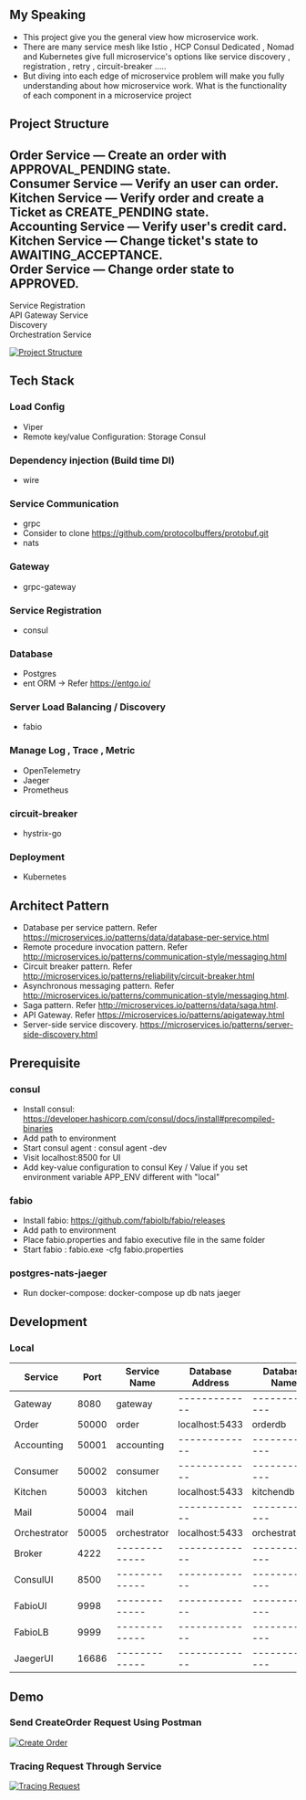 ## My Speaking
- This project give you the general view how microservice work.
- There are many service mesh like Istio , HCP Consul Dedicated , Nomad and Kubernetes give full microservice's options like service discovery , registration , retry , circuit-breaker .....
- But diving into each edge of microservice problem will make you fully understanding about how microservice work. What is the functionality of each component in a microservice project

## Project Structure
Order Service — Create an order with APPROVAL_PENDING state. \
Consumer Service — Verify an user can order. \
Kitchen Service — Verify order and create a Ticket as CREATE_PENDING state.\
Accounting Service — Verify user's credit card.\
Kitchen Service — Change ticket's state to AWAITING_ACCEPTANCE.\
Order Service — Change order state to APPROVED.
------------------
Service Registration\
API Gateway Service  \
Discovery \
Orchestration Service

[![Project Structure](./docs/img_3.png)](./docs/img_3.png)

## Tech Stack
### Load Config
  + Viper
  + Remote key/value Configuration:  Storage Consul
### Dependency injection (Build time DI)
  + wire
### Service Communication
  + grpc 
  + Consider to clone https://github.com/protocolbuffers/protobuf.git
  + nats
### Gateway
  + grpc-gateway
### Service Registration
  + consul
### Database
  + Postgres
  + ent ORM -> Refer https://entgo.io/
### Server Load Balancing / Discovery
  + fabio
### Manage Log , Trace , Metric
  + OpenTelemetry
  + Jaeger
  + Prometheus
### circuit-breaker
  + hystrix-go
### Deployment
  + Kubernetes

## Architect Pattern
- Database per service pattern. Refer https://microservices.io/patterns/data/database-per-service.html
- Remote procedure invocation pattern. Refer http://microservices.io/patterns/communication-style/messaging.html
- Circuit breaker pattern. Refer http://microservices.io/patterns/reliability/circuit-breaker.html
- Asynchronous messaging pattern. Refer http://microservices.io/patterns/communication-style/messaging.html.
- Saga pattern. Refer http://microservices.io/patterns/data/saga.html.
- API Gateway. Refer https://microservices.io/patterns/apigateway.html
- Server-side service discovery. https://microservices.io/patterns/server-side-discovery.html

## Prerequisite
### consul
   + Install consul: https://developer.hashicorp.com/consul/docs/install#precompiled-binaries
   + Add path to environment
   + Start consul agent : consul agent -dev
   + Visit localhost:8500 for UI
   + Add key-value configuration to consul Key / Value if you set environment variable APP_ENV different with "local"
### fabio
   + Install fabio: https://github.com/fabiolb/fabio/releases
   + Add path to environment
   + Place fabio.properties and fabio executive file in the same folder
   + Start fabio : fabio.exe -cfg fabio.properties
### postgres-nats-jaeger
   + Run docker-compose: docker-compose up db nats jaeger

## Development
### Local
| **Service**  | **Port** | **Service Name** | **Database Address** | **Database Name** | **Database UserName/Password**   |
|--------------|----------|------------------|----------------------|-------------------|----------------------------------|
| Gateway      | 8080     | gateway          | -------------        | -------------     | -------------                    |
| Order        | 50000    | order            | localhost:5433       | orderdb           | orderuser/orderpwd               |
| Accounting   | 50001    | accounting       | -------------        | -------------     | -------------                    |
| Consumer     | 50002    | consumer         | -------------        | -------------     | -------------                    |
| Kitchen      | 50003    | kitchen          | localhost:5433       | kitchendb         | kitchenuser/kitchenpwd           |
| Mail         | 50004    | mail             | -------------        | -------------     | -------------                    |
| Orchestrator | 50005    | orchestrator     | localhost:5433       | orchestratordb    | orchestratoruser/orchestratorpwd |
| Broker       | 4222     | -------------    | -------------        | -------------     | -------------                    |
| ConsulUI     | 8500     | -------------    | -------------        | -------------     | -------------                    |
| FabioUI      | 9998     | -------------    | -------------        | -------------     | -------------                    |
| FabioLB      | 9999     | -------------    | -------------        | -------------     | -------------                    |
| JaegerUI     | 16686    | -------------    | -------------        | -------------     | -------------                    |



## Demo
### Send CreateOrder Request Using Postman
[![Create Order](./docs/img_2.png)](./docs/img_2.png)
### Tracing Request Through Service
[![Tracing Request](./docs/img_1.png)](./docs/img_1.png)
